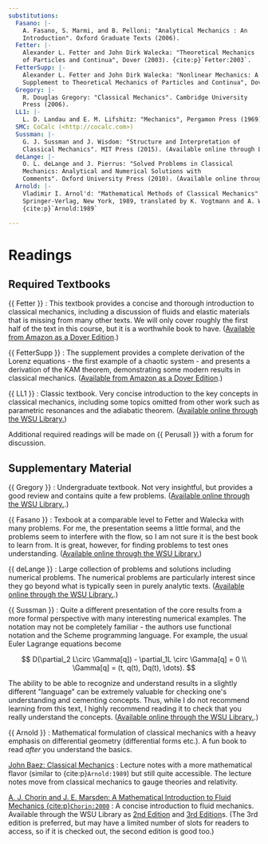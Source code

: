 ```yaml
---
substitutions:
  Fasano: |-
    A. Fasano, S. Marmi, and B. Pelloni: "Analytical Mechanics : An
    Introduction". Oxford Graduate Texts (2006).
  Fetter: |-
    Alexander L. Fetter and John Dirk Walecka: "Theoretical Mechanics
    of Particles and Continua", Dover (2003). {cite:p}`Fetter:2003`.
  FetterSupp: |-
    Alexander L. Fetter and John Dirk Walecka: "Nonlinear Mechanics: A
    Supplement to Theoretical Mechanics of Particles and Continua", Dover (2006).
  Gregory: |-
    R. Douglas Gregory: "Classical Mechanics". Cambridge University
    Press (2006).
  LL1: |-
    L. D. Landau and E. M. Lifshitz: "Mechanics", Pergamon Press (1969).
  SMC: CoCalc (<http://cocalc.com>)
  Sussman: |-
    G. J. Sussman and J. Wisdom: "Structure and Interpretation of
    Classical Mechanics". MIT Press (2015). (Available online through Library.)
  deLange: |-
    O. L. deLange and J. Pierrus: "Solved Problems in Classical
    Mechanics: Analytical and Numerical Solutions with
    Comments". Oxford University Press (2010). (Available online through Library.)
  Arnold: |-
    Vladimir I. Arnol'd: "Mathematical Methods of Classical Mechanics".
    Springer-Verlag, New York, 1989, translated by K. Vogtmann and A. Weinstein.
    {cite:p}`Arnold:1989`

---
```


Readings
========

## Required Textbooks

{{ Fetter }}<!-- This comment needed for definition list for some reason  -->
: This textbook provides a concise and thorough introduction to classical mechanics,
  including a discussion of fluids and elastic materials that is missing from many other
  texts.  We will only cover roughly the first half of the text in this course, but it
  is a worthwhile book to have.
  ([Available from Amazon as a Dover Edition](
      http://www.amazon.com/Theoretical-Mechanics-Particles-Continua-Physics/dp/0486432610).)

{{ FetterSupp }}
: The supplement provides a complete derivation of the Lorenz equations - the first
  example of a chaotic system - and presents a derivation of the KAM theorem,
  demonstrating some modern results in classical mechanics.
  ([Available from Amazon as a Dover Edition](
      http://www.amazon.com/Nonlinear-Mechanics-Supplement-Theoretical-Particles/dp/0486450317/).)

{{ LL1 }}
: Classic textbook.  Very concise introduction to the key concepts in classical
  mechanics, including some topics omitted from other work such as parametric resonances
  and the adiabatic theorem.
  ([Available online through the WSU Library.](
      https://ntserver1.wsulibs.wsu.edu:2061/book/9780750628969/mechanics))
  
Additional required readings will be made on {{ Perusall }} with a forum for discussion.

## Supplementary Material

{{ Gregory }}<!-- This comment needed for definition list for some reason  -->
:  Undergraduate textbook.  Not very insightful, but provides a good review and contains
   quite a few problems. 
   ([Available online through the WSU Library.](
       https://ntserver1.wsulibs.wsu.edu:2171/lib/wsu/detail.action?docID=422398).)

{{ Fasano }}
: Texbook at a comparable level to Fetter and Walecka with many problems.  For me, the
  presentation seems a little formal, and the problems seem to interfere with the flow,
  so I am not sure it is the best book to learn from.  It is great, however, for finding
  problems to test ones understanding.
   ([Available online through the WSU Library.](
    https://ntserver1.wsulibs.wsu.edu:2171/lib/wsu/detail.action?docID=422398))

{{ deLange }}
: Large collection of problems and solutions including numerical problems.  The
  numerical problems are particularly interest since they go beyond what is typically
  seen in purely analytic texts.
  ([Available online through the WSU Library.](
      https://ntserver1.wsulibs.wsu.edu:2171/lib/wsu/detail.action?docID=584565).)

{{ Sussman }}
: Quite a different presentation of the core results from a more formal perspective with
  many interesting numerical examples.  The notation may not be completely familiar -
  the authors use functional notation and the Scheme programming language.  For example,
  the usual Euler Lagrange equations become

  $$
    D(\partial_2 L\circ \Gamma[q]) - \partial_1L \circ \Gamma[q] = 0 \\ \Gamma[q] = (t, q(t), Dq(t), \dots).
  $$

  The ability to be able to recognize and understand results in a slightly different
  "language" can be extremely valuable for checking one's understanding and cementing
  concepts.  Thus, while I do not recommend learning from this text, I highly recommend
  reading it to check that you really understand the concepts.
  ([Available online through the WSU Library.](
      https://ntserver1.wsulibs.wsu.edu:2171/lib/wsu/detail.action?docID=3339940).)

{{ Arnold }}
: Mathematical formulation of classical mechanics with a heavy emphasis on differential
  geometry (differential forms etc.).  A fun book to read *after* you understand the basics.
  
[John Baez: Classical Mechanics](https://math.ucr.edu/home//baez/classical/)
: Lecture notes with a more mathematical flavor (similar to {cite:p}`Arnold:1989`) but
  still quite accessible.  The lecture notes move from classical mechanics to gauge
  theories and relativity.

[A. J. Chorin and J. E. Marsden: A Mathematical Introduction to Fluid Mechanics {cite:p}`Chorin:2000`](https://link.springer.com/book/10.1007/978-1-4612-0883-9)
: A concise introduction to fluid mechanics.  Available through the WSU Library as [2nd
  Edition](https://ntserver1.wsulibs.wsu.edu:2171/lib/wsu/detail.action?pq-origsite=primo&docID=3083385) and
  [3rd
  Edition](https://ntserver1.wsulibs.wsu.edu:2171/lib/wsu/detail.action?pq-origsite=primo&docID=6745409)s.
  (The 3rd edition is preferred, but may have a limited number of slots for readers to
  access, so if it is checked out, the second edition is good too.)
